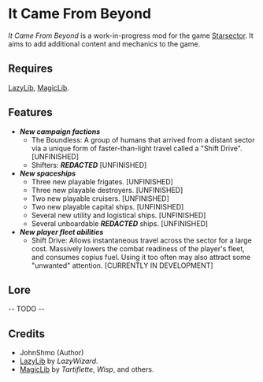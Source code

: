 # It Came From Beyond

*It Came From Beyond* is a work-in-progress mod for the game [Starsector](https://fractalsoftworks.com). It aims to add
additional content and mechanics to the game.

## Requires

[LazyLib](https://fractalsoftworks.com/forum/index.php?topic=5444.0), [MagicLib](https://fractalsoftworks.com/forum/index.php?topic=25868.0).

## Features

- ***New campaign factions***
  - The Boundless: A group of humans that arrived from a distant sector via a unique form of faster-than-light travel
  called a "Shift Drive". [UNFINISHED]
  - Shifters: ***REDACTED*** [UNFINISHED]
- ***New spaceships***
  - Three new playable frigates. [UNFINISHED]
  - Three new playable destroyers. [UNFINISHED]
  - Two new playable cruisers. [UNFINISHED]
  - Two new playable capital ships. [UNFINISHED]
  - Several new utility and logistical ships. [UNFINISHED]
  - Several unboardable ***REDACTED*** ships. [UNFINISHED]
- ***New player fleet abilities***
  - Shift Drive: Allows instantaneous travel across the sector
  for a large cost. Massively lowers the combat readiness of the player's fleet, and consumes copius fuel. Using it too
  often may also attract some "unwanted" attention. [CURRENTLY IN DEVELOPMENT]

## Lore

-- TODO --

## Credits

- JohnShmo (Author)
- [LazyLib](https://fractalsoftworks.com/forum/index.php?topic=5444.0) by *LazyWizard*.
- [MagicLib](https://fractalsoftworks.com/forum/index.php?topic=25868.0) by *Tartiflette*, *Wisp*, and others.
